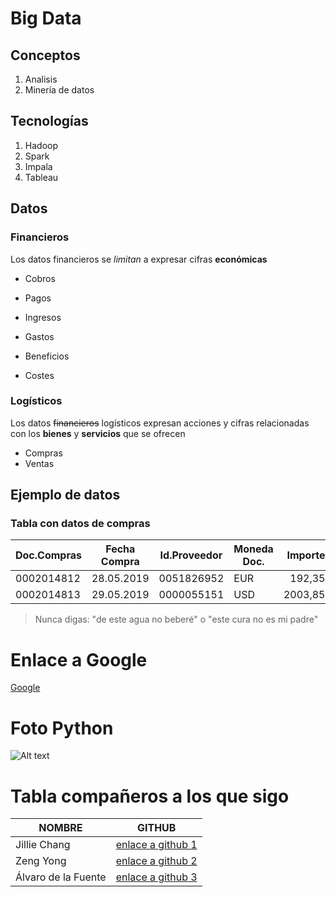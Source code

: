 # Big Data

## Conceptos

1. Analisis
1. Minería de datos

## Tecnologías

1. Hadoop
1. Spark
1. Impala
1. Tableau

## Datos

### Financieros
Los datos financieros se *limitan* a expresar cifras **económicas**

- Cobros
- Pagos

- Ingresos
- Gastos

- Beneficios
- Costes

### Logísticos
Los datos ~~financieros~~ logísticos expresan acciones y cifras relacionadas con los **bienes** y **servicios** que se ofrecen 

- Compras
- Ventas

## Ejemplo de datos

### Tabla con datos de compras
| Doc.Compras | Fecha Compra | Id.Proveedor | Moneda Doc. | Importe |
| ----------- | ------------ | ------------ | ----------- | ------: |
| 0002014812 | 28.05.2019 | 0051826952 | EUR | 192,35 |
| 0002014813 | 29.05.2019 | 0000055151 | USD | 2003,85 |

> Nunca digas: "de este agua no beberé" o "este cura no es mi padre"

# Enlace a Google
[Google](https://google.es)

# Foto Python
![Alt text](https://www.python.org/static/opengraph-icon-200x200.png "Python")

# Tabla compañeros a los que sigo
|NOMBRE|GITHUB|
|------|------|
| Jillie Chang | [enlace a github 1](https://github.com/JillieChang/masteruah) |
| Zeng Yong | [enlace a github 2](https://github.com/zengyong96/masteruah) |
| Álvaro de la Fuente | [enlace a github 3](https://github.com/alvarodelafuente/masteruah) |

